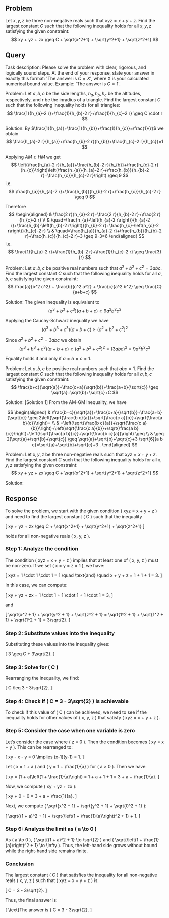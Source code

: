 ## Problem

Let $x, y, z$ be three non-negative reals such that $xyz = x + y + z$. Find the largest constant $C$ such that the following inequality holds for all $x, y, z$ satisfying the given constraint:
$$
xy + yz + zx \geq C + \sqrt{x^2+1} + \sqrt{y^2+1} + \sqrt{z^2+1}
$$

## Query

Task description: Please solve the problem with clear, rigorous, and logically sound steps. At the end of your response, state your answer in exactly this format: 'The answer is $C=X$', where X is your calculated numerical bound value. Example: 'The answer is $C=1$'.



Problem: Let $a, b, c$ be the side lengths, $h_{a}, h_{b}, h_{c}$ be the altitudes, respectively, and $r$ be the inradius of a triangle. Find the largest constant $C$ such that the following inequality holds for all triangles:
$$
\frac{1}{h_{a}-2 r}+\frac{1}{h_{b}-2 r}+\frac{1}{h_{c}-2 r} \geq C \cdot r
$$

Solution: By $\frac{1}{h_{a}}+\frac{1}{h_{b}}+\frac{1}{h_{c}}=\frac{1}{r}$ we obtain
$$
\frac{h_{a}-2 r}{h_{a}}+\frac{h_{b}-2 r}{h_{b}}+\frac{h_{c}-2 r}{h_{c}}=1
$$

Applying $A M \geq H M$ we get
$$
\left(\frac{h_{a}-2 r}{h_{a}}+\frac{h_{b}-2 r}{h_{b}}+\frac{h_{c}-2 r}{h_{c}}\right)\left(\frac{h_{a}}{h_{a}-2 r}+\frac{h_{b}}{h_{b}-2 r}+\frac{h_{c}}{h_{c}-2 r}\right) \geq 9
$$
i.e.
$$
\frac{h_{a}}{h_{a}-2 r}+\frac{h_{b}}{h_{b}-2 r}+\frac{h_{c}}{h_{c}-2 r} \geq 9
$$

Therefore
$$
\begin{aligned}
& \frac{2 r}{h_{a}-2 r}+\frac{2 r}{h_{b}-2 r}+\frac{2 r}{h_{c}-2 r} \\
& \quad=\frac{h_{a}-\left(h_{a}-2 r\right)}{h_{a}-2 r}+\frac{h_{b}-\left(h_{b}-2 r\right)}{h_{b}-2 r}+\frac{h_{c}-\left(h_{c}-2 r\right)}{h_{c}-2 r} \\
& \quad=\frac{h_{a}}{h_{a}-2 r}+\frac{h_{b}}{h_{b}-2 r}+\frac{h_{c}}{h_{c}-2 r}-3 \geq 9-3=6
\end{aligned}
$$
i.e.
$$
\frac{1}{h_{a}-2 r}+\frac{1}{h_{b}-2 r}+\frac{1}{h_{c}-2 r} \geq \frac{3}{r}
$$



Problem: Let $a, b, c$ be positive real numbers such that $a^2 + b^2 + c^2 = 3abc$. Find the largest constant $C$ such that the following inequality holds for all $a, b, c$ satisfying the given constraint:
$$
\frac{a}{b^2 c^2} + \frac{b}{c^2 a^2} + \frac{c}{a^2 b^2} \geq \frac{C}{a+b+c}
$$

Solution: The given inequality is equivalent to
$$
\left(a^{3}+b^{3}+c^{3}\right)(a+b+c) \geq 9 a^{2} b^{2} c^{2}
$$

Applying the Cauchy-Schwarz inequality we have
$$
\left(a^{3}+b^{3}+c^{3}\right)(a+b+c) \geq\left(a^{2}+b^{2}+c^{2}\right)^{2}
$$

Since $a^{2}+b^{2}+c^{2}=3 a b c$ we obtain
$$
\left(a^{3}+b^{3}+c^{3}\right)(a+b+c) \geq\left(a^{2}+b^{2}+c^{2}\right)^{2}=(3 a b c)^{2}=9 a^{2} b^{2} c^{2}
$$

Equality holds if and only if $a=b=c=1$.



Problem: Let $a, b, c$ be positive real numbers such that $a b c = 1$. Find the largest constant $C$ such that the following inequality holds for all $a, b, c$ satisfying the given constraint:
$$
\frac{b+c}{\sqrt{a}}+\frac{c+a}{\sqrt{b}}+\frac{a+b}{\sqrt{c}} \geq \sqrt{a}+\sqrt{b}+\sqrt{c}+C
$$

Solution: [Solution 1]
From the AM-GM Inequality, we have

$$
\begin{aligned}
& \frac{b+c}{\sqrt{a}}+\frac{c+a}{\sqrt{b}}+\frac{a+b}{\sqrt{c}} \geq 2\left(\sqrt{\frac{b c}{a}}+\sqrt{\frac{c a}{b}}+\sqrt{\frac{a b}{c}}\right)= \\
& =\left(\sqrt{\frac{b c}{a}}+\sqrt{\frac{c a}{b}}\right)+\left(\sqrt{\frac{c a}{b}}+\sqrt{\frac{a b}{c}}\right)+\left(\sqrt{\frac{a b}{c}}+\sqrt{\frac{b c}{a}}\right) \geq \\
& \geq 2(\sqrt{a}+\sqrt{b}+\sqrt{c}) \geq \sqrt{a}+\sqrt{b}+\sqrt{c}+3 \sqrt[6]{a b c}=\sqrt{a}+\sqrt{b}+\sqrt{c}+3 .
\end{aligned}
$$

Problem: Let $x, y, z$ be three non-negative reals such that $xyz = x + y + z$. Find the largest constant $C$ such that the following inequality holds for all $x, y, z$ satisfying the given constraint:
$$
xy + yz + zx \geq C + \sqrt{x^2+1} + \sqrt{y^2+1} + \sqrt{z^2+1}
$$

Solution:

## Response

To solve the problem, we start with the given condition \( xyz = x + y + z \) and need to find the largest constant \( C \) such that the inequality 

\[
xy + yz + zx \geq C + \sqrt{x^2+1} + \sqrt{y^2+1} + \sqrt{z^2+1}
\]

holds for all non-negative reals \( x, y, z \).

### Step 1: Analyze the condition

The condition \( xyz = x + y + z \) implies that at least one of \( x, y, z \) must be non-zero. If we set \( x = y = z = 1 \), we have:

\[
xyz = 1 \cdot 1 \cdot 1 = 1 \quad \text{and} \quad x + y + z = 1 + 1 + 1 = 3.
\]

In this case, we can compute:

\[
xy + yz + zx = 1 \cdot 1 + 1 \cdot 1 + 1 \cdot 1 = 3,
\]

and 

\[
\sqrt{x^2 + 1} + \sqrt{y^2 + 1} + \sqrt{z^2 + 1} = \sqrt{1^2 + 1} + \sqrt{1^2 + 1} + \sqrt{1^2 + 1} = 3\sqrt{2}.
\]

### Step 2: Substitute values into the inequality

Substituting these values into the inequality gives:

\[
3 \geq C + 3\sqrt{2}.
\]

### Step 3: Solve for \( C \)

Rearranging the inequality, we find:

\[
C \leq 3 - 3\sqrt{2}.
\]

### Step 4: Check if \( C = 3 - 3\sqrt{2} \) is achievable

To check if this value of \( C \) can be achieved, we need to see if the inequality holds for other values of \( x, y, z \) that satisfy \( xyz = x + y + z \).

### Step 5: Consider the case when one variable is zero

Let’s consider the case where \( z = 0 \). Then the condition becomes \( xy = x + y \). This can be rearranged to:

\[
xy - x - y = 0 \implies (x-1)(y-1) = 1.
\]

Let \( x = 1 + a \) and \( y = 1 + \frac{1}{a} \) for \( a > 0 \). Then we have:

\[
xy = (1 + a)\left(1 + \frac{1}{a}\right) = 1 + a + 1 + 1 = 3 + a + \frac{1}{a}.
\]

Now, we compute \( xy + yz + zx \):

\[
xy + 0 + 0 = 3 + a + \frac{1}{a}.
\]

Next, we compute \( \sqrt{x^2 + 1} + \sqrt{y^2 + 1} + \sqrt{0^2 + 1} \):

\[
\sqrt{(1 + a)^2 + 1} + \sqrt{\left(1 + \frac{1}{a}\right)^2 + 1} + 1.
\]

### Step 6: Analyze the limit as \( a \to 0 \)

As \( a \to 0 \), \( \sqrt{(1 + a)^2 + 1} \to \sqrt{2} \) and \( \sqrt{\left(1 + \frac{1}{a}\right)^2 + 1} \to \infty \). Thus, the left-hand side grows without bound while the right-hand side remains finite.

### Conclusion

The largest constant \( C \) that satisfies the inequality for all non-negative reals \( x, y, z \) such that \( xyz = x + y + z \) is:

\[
C = 3 - 3\sqrt{2}.
\]

Thus, the final answer is:

\[
\text{The answer is } C = 3 - 3\sqrt{2}.
\]